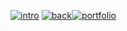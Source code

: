 [![intro](https://readme-typing-svg.demolab.com?font=PotnyiStudentScript&size=65&duration=1&pause=1100&color=404E65&background=D0E2FE&center=true&vCenter=true&multiline=true&repeat=false&width=1000&height=680&lines=%E2%A0%80;%D0%9E%D0%B4%D0%BD%D0%B0%D0%B6%D0%B4%D1%8B;%D0%BE%D0%B4%D0%B8%D0%BD+%D1%8E%D1%80%D0%B8%D1%81%D1%82;%D1%80%D0%B5%D1%88%D0%B8%D0%BB+%D0%B8%D0%B7%D0%BC%D0%B5%D0%BD%D0%B8%D1%82%D1%8C+%D1%81%D0%B2%D0%BE%D1%8E+%D0%B6%D0%B8%D0%B7%D0%BD%D1%8C.;%D0%9E%D0%BD+%D0%B2%D1%8B%D0%B1%D1%80%D0%B0%D0%BB+%D0%BF%D1%83%D1%82%D1%8C+IT%2C;%D1%87%D1%82%D0%BE+%D0%BF%D1%80%D0%B8%D0%B2%D0%B5%D0%BB%D0%BE+%D0%BA+%D0%BF%D1%80%D0%BE%D1%87%D1%82%D0%B5%D0%BD%D0%B8%D1%8E+;%D0%B2%D0%B0%D0%BC%D0%B8+%D1%8D%D1%82%D0%BE%D0%B3%D0%BE+%D1%82%D0%B5%D0%BA%D1%81%D1%82%D0%B0;(%EF%BE%89%E2%97%95%E3%83%AE%E2%97%95)%EF%BE%89*%3A%EF%BD%A5%EF%BE%9F%E2%9C%A7;%E2%A0%80)](https://github.com/ATaimasov/ATaimasov/blob/main/links/intro.md)
[![back](https://readme-typing-svg.demolab.com?font=PotnyiStudentScript&size=65&duration=1&pause=2000&color=404E65&background=D0E2FE&center=true&vCenter=true&repeat=false&width=500&height=130&lines=%D0%9D%D0%B0%D0%B7%D0%B0%D0%B4)](https://github.com/ATaimasov/ATaimasov/)[![portfolio](https://readme-typing-svg.demolab.com?font=PotnyiStudentScript&size=65&duration=1&pause=2000&color=404E65&background=D0E2FE&center=true&vCenter=true&repeat=false&width=500&height=130&lines=%D0%9F%D0%BE%D1%80%D1%82%D1%84%D0%BE%D0%BB%D0%B8%D0%BE)](https://xn--80aag0apnud.xn--p1ai/projects.html)